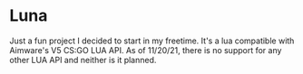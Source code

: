 # Luna

Just a fun project I decided to start in my freetime. It's a lua compatible with Aimware's V5 CS:GO LUA API. As of 11/20/21, there is no support for any other LUA API and neither is it planned.
